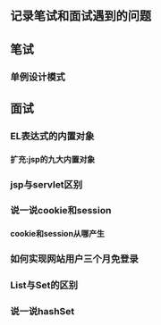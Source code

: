 ## 记录笔试和面试遇到的问题
## 笔试
### 单例设计模式
## 面试
### EL表达式的内置对象
#### 扩充:jsp的九大内置对象
### jsp与servlet区别
### 说一说cookie和session
#### cookie和session从哪产生
### 如何实现网站用户三个月免登录
### List与Set的区别
### 说一说hashSet
